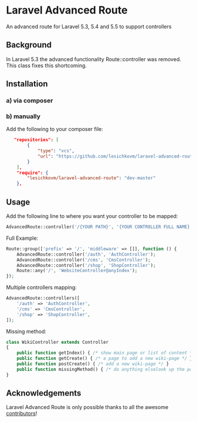 # Laravel Advanced Route
An advanced route for Laravel 5.3, 5.4 and 5.5 to support controllers

## Background ##
In Laravel 5.3 the advanced functionality Route::controller was removed.
This class fixes this shortcoming.

## Installation ##

### a) via composer ###

### b) manually ###

Add the following to your composer file:

```json
   "repositories": [
        {
            "type": "vcs",
            "url": "https://github.com/lesichkovm/laravel-advanced-route.git"
        }
    ],
    "require": {
        "lesichkovm/laravel-advanced-route": "dev-master"
    },
```

## Usage ##

Add the following line to where you want your controller to be mapped:

```php
AdvancedRoute::controller('/{YOUR PATH}', '{YOUR CONTROLLER FULL NAME}');
```

Full Example:

```php
Route::group(['prefix' => '/', 'middleware' => []], function () {
    AdvancedRoute::controller('/auth', 'AuthController');
    AdvancedRoute::controller('/cms', 'CmsController');
    AdvancedRoute::controller('/shop', 'ShopController');
    Route::any('/', 'WebsiteController@anyIndex');
});
```

Multiple controllers mapping:
```php
AdvancedRoute::controllers([
    '/auth' => 'AuthController',
    '/cms' => 'CmsController',
    '/shop' => 'ShopController',
]);
```

Missing method:
```php
class WikiController extends Controller
{
    public function getIndex() { /* show main page or list of content */ }
    public function getCreate() { /* a page to add a new wiki-page */ }
    public function postCreate() { /* add a new wiki-page */ }
    public function missingMethod() { /* do anything elselook up the path in the wiki-database */ }
}
```


## Acknowledgements ##

Laravel Advanced Route is only possible thanks to all the awesome [contributors](https://github.com/lesichkovm/laravel-advanced-route/graphs/contributors)!

